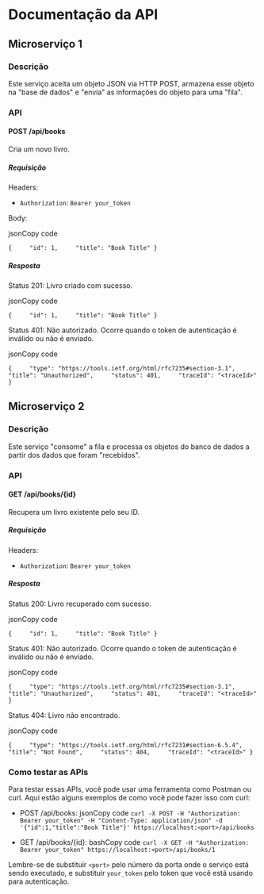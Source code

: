 Documentação da API
===================

Microserviço 1
--------------

### Descrição

Este serviço aceita um objeto JSON via HTTP POST, armazena esse objeto na "base de dados" e "envia" as informações do objeto para uma "fila".

### API

#### POST /api/books

Cria um novo livro.

##### Requisição

Headers:

* `Authorization`: `Bearer your_token`

Body:

jsonCopy code

`{     "id": 1,     "title": "Book Title" }`

##### Resposta

Status 201: Livro criado com sucesso.

jsonCopy code

`{     "id": 1,     "title": "Book Title" }`

Status 401: Não autorizado. Ocorre quando o token de autenticação é inválido ou não é enviado.

jsonCopy code

`{     "type": "https://tools.ietf.org/html/rfc7235#section-3.1",     "title": "Unauthorized",     "status": 401,     "traceId": "<traceId>" }`

Microserviço 2
--------------

### Descrição

Este serviço "consome" a fila e processa os objetos do banco de dados a partir dos dados que foram "recebidos".

### API

#### GET /api/books/{id}

Recupera um livro existente pelo seu ID.

##### Requisição

Headers:

* `Authorization`: `Bearer your_token`

##### Resposta

Status 200: Livro recuperado com sucesso.

jsonCopy code

`{     "id": 1,     "title": "Book Title" }`

Status 401: Não autorizado. Ocorre quando o token de autenticação é inválido ou não é enviado.

jsonCopy code

`{     "type": "https://tools.ietf.org/html/rfc7235#section-3.1",     "title": "Unauthorized",     "status": 401,     "traceId": "<traceId>" }`

Status 404: Livro não encontrado.

jsonCopy code

`{     "type": "https://tools.ietf.org/html/rfc7231#section-6.5.4",     "title": "Not Found",     "status": 404,     "traceId": "<traceId>" }`

### Como testar as APIs

Para testar essas APIs, você pode usar uma ferramenta como Postman ou curl. Aqui estão alguns exemplos de como você pode fazer isso com curl:

* POST /api/books:
  jsonCopy code
  `curl -X POST -H "Authorization: Bearer your_token" -H "Content-Type: application/json" -d '{"id":1,"title":"Book Title"}' https://localhost:<port>/api/books`

* GET /api/books/{id}:
  bashCopy code
  `curl -X GET -H "Authorization: Bearer your_token" https://localhost:<port>/api/books/1`

Lembre-se de substituir `<port>` pelo número da porta onde o serviço está sendo executado, e substituir `your_token` pelo token que você está usando para autenticação.


